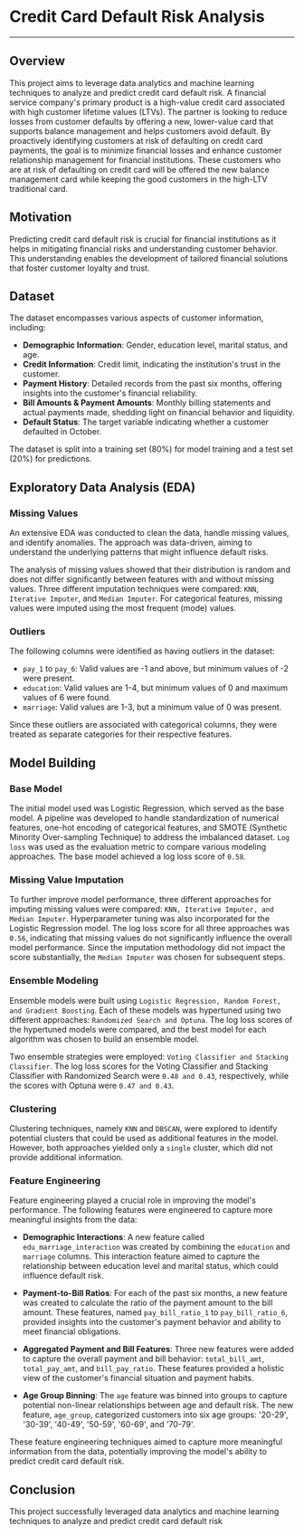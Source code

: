 # Credit Card Default Risk Analysis

----


## Overview

This project aims to leverage data analytics and machine learning techniques to analyze and predict credit card default risk. A financial service company's primary product is a high-value credit card associated with high customer lifetime values (LTVs). The partner is looking to reduce losses from customer defaults by offering a new, lower-value card that supports balance management and helps customers avoid default. By proactively identifying customers at risk of defaulting on credit card payments, the goal is to minimize financial losses and enhance customer relationship management for financial institutions. These customers who are at risk of defaulting on credit card will be offered the new balance management card while keeping the good customers in the high-LTV traditional card.

## Motivation

Predicting credit card default risk is crucial for financial institutions as it helps in mitigating financial risks and understanding customer behavior. This understanding enables the development of tailored financial solutions that foster customer loyalty and trust.

## Dataset

The dataset encompasses various aspects of customer information, including:

- **Demographic Information**: Gender, education level, marital status, and age.
- **Credit Information**: Credit limit, indicating the institution's trust in the customer.
- **Payment History**: Detailed records from the past six months, offering insights into the customer's financial reliability.
- **Bill Amounts & Payment Amounts**: Monthly billing statements and actual payments made, shedding light on financial behavior and liquidity.
- **Default Status**: The target variable indicating whether a customer defaulted in October.

The dataset is split into a training set (80%) for model training and a test set (20%) for predictions.

## Exploratory Data Analysis (EDA)

### Missing Values

An extensive EDA was conducted to clean the data, handle missing values, and identify anomalies. The approach was data-driven, aiming to understand the underlying patterns that might influence default risks.

The analysis of missing values showed that their distribution is random and does not differ significantly between features with and without missing values. Three different imputation techniques were compared: `KNN`, `Iterative Imputer`, and `Median Imputer`. For categorical features, missing values were imputed using the most frequent (mode) values.

### Outliers

The following columns were identified as having outliers in the dataset:

- `pay_1` to `pay_6`: Valid values are -1 and above, but minimum values of -2 were present.
- `education`: Valid values are 1-4, but minimum values of 0 and maximum values of 6 were found.
- `marriage`: Valid values are 1-3, but a minimum value of 0 was present.

Since these outliers are associated with categorical columns, they were treated as separate categories for their respective features.

## Model Building

### Base Model

The initial model used was Logistic Regression, which served as the base model. A pipeline was developed to handle standardization of numerical features, one-hot encoding of categorical features, and SMOTE (Synthetic Minority Over-sampling Technique) to address the imbalanced dataset. `Log loss` was used as the evaluation metric to compare various modeling approaches. The base model achieved a log loss score of `0.58`.

### Missing Value Imputation

To further improve model performance, three different approaches for imputing missing values were compared: `KNN, Iterative Imputer, and Median Imputer`. Hyperparameter tuning was also incorporated for the Logistic Regression model. The log loss score for all three approaches was `0.56`, indicating that missing values do not significantly influence the overall model performance. Since the imputation methodology did not impact the score substantially, the `Median Imputer` was chosen for subsequent steps.

### Ensemble Modeling

Ensemble models were built using `Logistic Regression, Random Forest, and Gradient Boosting`. Each of these models was hypertuned using two different approaches: `Randomized Search and Optuna`. The log loss scores of the hypertuned models were compared, and the best model for each algorithm was chosen to build an ensemble model.

Two ensemble strategies were employed: `Voting Classifier and Stacking Classifier`. The log loss scores for the Voting Classifier and Stacking Classifier with Randomized Search were `0.48 and 0.43`, respectively, while the scores with Optuna were `0.47 and 0.43`.

### Clustering

Clustering techniques, namely `KNN` and `DBSCAN`, were explored to identify potential clusters that could be used as additional features in the model. However, both approaches yielded only a `single` cluster, which did not provide additional information.

### Feature Engineering

Feature engineering played a crucial role in improving the model's performance. The following features were engineered to capture more meaningful insights from the data:

- **Demographic Interactions**: A new feature called `edu_marriage_interaction` was created by combining the `education` and `marriage` columns. This interaction feature aimed to capture the relationship between education level and marital status, which could influence default risk.


- **Payment-to-Bill Ratios**: For each of the past six months, a new feature was created to calculate the ratio of the payment amount to the bill amount. These features, named `pay_bill_ratio_1` to `pay_bill_ratio_6`, provided insights into the customer's payment behavior and ability to meet financial obligations.


- **Aggregated Payment and Bill Features**: Three new features were added to capture the overall payment and bill behavior: `total_bill_amt`, `total_pay_amt`, and `bill_pay_ratio`. These features provided a holistic view of the customer's financial situation and payment habits.


- **Age Group Binning**: The `age` feature was binned into groups to capture potential non-linear relationships between age and default risk. The new feature, `age_group`, categorized customers into six age groups: '20-29', '30-39', '40-49', '50-59', '60-69', and '70-79'.


These feature engineering techniques aimed to capture more meaningful information from the data, potentially improving the model's ability to predict credit card default risk.

## Conclusion

This project successfully leveraged data analytics and machine learning techniques to analyze and predict credit card default risk